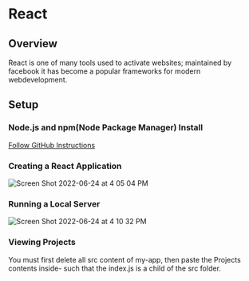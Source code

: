 # React
## Overview
React is one of many tools used to activate websites; maintained by facebook it has become a popular frameworks for modern webdevelopment.
## Setup
### Node.js and npm(Node Package Manager) Install
[Follow GitHub Instructions](https://github.com/nvm-sh/nvm)
### Creating a React Application
![Screen Shot 2022-06-24 at 4 05 04 PM](https://user-images.githubusercontent.com/79609464/175699051-b8acc86f-3059-4980-97ce-c1d593912c7c.png)
### Running a Local Server
![Screen Shot 2022-06-24 at 4 10 32 PM](https://user-images.githubusercontent.com/79609464/175699471-58eca989-47c1-422e-8220-880a2176bb5e.png)
### Viewing Projects
You must first delete all src content of my-app, then paste the Projects contents inside- such that the index.js is a child of the src folder.
